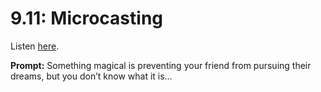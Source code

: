 # 9.11: Microcasting 

Listen [here](http://www.writingexcuses.com/2014/03/16/writing-excuses-9-11-microcasting/). 

**Prompt:** Something magical is preventing your friend from pursuing their dreams, but you don’t know what it is…